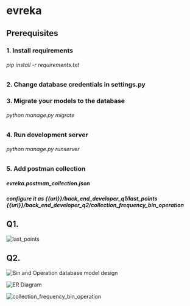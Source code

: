 # evreka
## Prerequisites
### 1. Install requirements
 ###### pip install -r requirements.txt

### 2. Change database credentials in settings.py

### 3. Migrate your models to the database
 ###### python manage.py migrate
 
### 4. Run development server
  ###### python manage.py runserver

### 5. Add postman collection
##### evreka.postman_collection.json
##### configure it as  {{url}}/back_end_developer_q1/last_points {{url}}/back_end_developer_q2/collection_frequency_bin_operation

## Q1.

![last_points](https://user-images.githubusercontent.com/27901245/94375279-43501a80-011b-11eb-9f14-efbd7f2c445e.PNG)


## Q2. 

![Bin and Operation  database model design](https://user-images.githubusercontent.com/27901245/94375295-667aca00-011b-11eb-9cb7-a98eeb047ec9.PNG)

![ER Diagram](https://user-images.githubusercontent.com/27901245/94375298-67abf700-011b-11eb-8db4-0a4b170f15f4.PNG)

![collection_frequency_bin_operation](https://user-images.githubusercontent.com/27901245/94375297-67136080-011b-11eb-81c7-cd3bc881b7bf.PNG)

